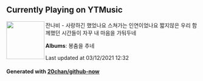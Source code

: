 ## Currently Playing on YTMusic

[<img align="left" width="100" src="https://lh3.googleusercontent.com/BbU8NrV0XhoeIiVdkwnC4a_HGIfnRsAyLfOnvUb6HEQ9AAJcSfMn6WnVp2pjCB4PXSK4djQq7gKkF5YU">](https://music.youtube.com/watch?v=A1tZgPAcpjE)

잔나비 - 사랑하긴 했었나요 스쳐가는 인연이었나요 짧지않은 우리 함께했던 시간들이 자꾸 내 마음을 가둬두네

**Albums**: 봉춤을 추네

Last updated at 03/12/2021 12:32

#### Generated with [20chan/github-now](https://github.com/20chan/github-now)


<!--
**20chan/20chan** is a ✨ _special_ ✨ repository because its `README.md` (this file) appears on your GitHub profile.

Here are some ideas to get you started:

- 🔭 I’m currently working on ...
- 🌱 I’m currently learning ...
- 👯 I’m looking to collaborate on ...
- 🤔 I’m looking for help with ...
- 💬 Ask me about ...
- 📫 How to reach me: ...
- 😄 Pronouns: ...
- ⚡ Fun fact: ...
-->
